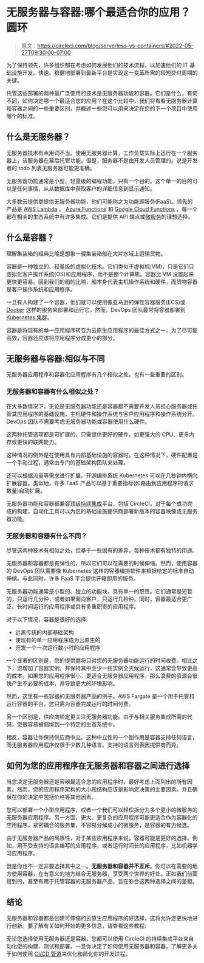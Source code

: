 # 无服务器与容器:哪个最适合你的应用？圆环

> 原文：<https://circleci.com/blog/serverless-vs-containers/#2022-05-27T09:30:00-07:00>

为了保持领先，许多组织都在考虑如何发展他们的技术流程，以加速他们的 IT 基础设施开发。快速、稳健地部署到最新平台是实现这一变革所需的较短交付周期的关键。

托管这些部署的两种最广泛使用的技术是无服务器功能和容器。它们是什么，有何不同，如何决定哪一个最适合您的应用？在这个比较中，我们将看看无服务器计算和容器之间的一些重要区别，并概述一些您可以用来决定在您的下一个项目中使用哪个的标准。

## 什么是无服务器？

无服务器技术有点用词不当。使用无服务器计算，工作负载实际上运行在一个服务器上，该服务器在幕后托管功能。但是，服务器不是由开发人员管理的。说是开发者的 todo 列表无服务器可能更准确。

无服务器功能通常是小型、轻量级的编程功能，只有一个目的。这个单一的目的可以是任何事情，从从数据库中获取客户的详细信息到显示通知。

大多数云提供商提供无服务器功能，他们可能称之为功能即服务(FaaS)。领先的产品是 [AWS Lambda](https://aws.amazon.com/lambda/) 、 [Azure Functions](https://azure.microsoft.com/en-us/services/functions/) 和 [Google Cloud Functions](https://cloud.google.com/functions) ，每一个都在相关的生态系统中有许多集成。它们是提供 API 端点或[微服务](https://circleci.com/blog/soa-vs-microservices/)的理想选择。

## 什么是容器？

理解集装箱的经典比喻是想象一艘集装箱船在大片水域上运输货物。

容器是一种独立的、轻量级的虚拟化技术。它们类似于虚拟机(VM)，只是它们只虚拟化客户操作系统(OS)和应用程序，而不是整个计算机。容器比 VM 设置起来更快更容易。回到我们的船的比喻，船本身代表主机操作系统和硬件，而货物容器是客户操作系统和应用程序。

一旦有人构建了一个容器，他们就可以使用像亚马逊的弹性容器服务(ECS)或 [Docker](https://circleci.com/docker/) 这样的服务来部署和运行它。然而，DevOps 团队最常将容器部署到 [Kubernetes 集群](https://circleci.com/integrations/kubernetes/)。

容器是将现有的单一应用程序转变为云原生应用程序的最佳方式之一。为了尽可能高效，容器还应该将应用程序分成更小的部分。

## 无服务器与容器:相似与不同

无服务器应用程序和容器化应用程序有几个相似之处。也有一些重要的区别。

### 无服务器和容器有什么相似之处？

在大多数情况下，无论是无服务器功能还是容器都不需要开发人员担心服务器或托管其应用程序的基础设施。主机硬件和操作系统与客户应用程序和操作系统分开。DevOps 团队不需要考虑无服务器功能或容器使用什么硬件。

这两种托管选项都是可扩展的，只需提供更好的硬件，如更强大的 CPU、更多内存或更快的联网能力。

这种情况的例外是在使用具有内部基础设施的容器时。在这种情况下，硬件配置是一个手动过程，通常由专门的基础架构团队来处理。

还可以根据流量等需求进行扩展。开源编排系统 Kubernetes 可以在几秒钟内横向扩展容器。类似地，许多 FaaS 产品可以基于重要指标(如路由到应用程序的请求数量)自动扩展。

无服务器功能和容器都兼容顶级[持续集成](https://circleci.com/continuous-integration/)平台，包括 CircleCI。对于每个成功完成的构建，自动化工具可以为您的基础设施提供商部署新版本的容器映像或无服务器功能。

### 无服务器和容器有什么不同？

尽管这两种技术有相似之处，但基于一些固有的差异，每种技术都有独特的用途。

无服务器和容器都是有弹性的，所以它们可以在需要的时候伸缩。然而，使用容器的 DevOps 团队需要像 Kubernetes 这样的容器编排软件来根据给定的标准自动伸缩。与此同时，许多 FaaS 平台提供开箱即用的服务。

无服务器功能通常是小型的、独立的功能块，具有单一的职责。它们通常是短暂的，只运行几分钟，或者如果面向客户，只运行几秒钟。同时，容器最适合更广泛、长时间运行的应用程序或具有多重职责的应用程序。

对于以下情况，容器是很好的选择:

*   远离传统的内部基础架构
*   使现有的单一应用程序成为云原生的
*   开发一个一次运行数小时的应用程序

一个显著的区别是，您的提供商将只对您的无服务器功能运行的时间收费。相比之下，您增加了容器实例，并保持其中至少一些实例全天候运行，这通常会导致更高的成本。如果您的应用程序很小，更适合无服务器应用程序，那么浪费的资源会很快产生不必要的成本，并导致更大的环境影响。

然而，这里有一些容器的无服务器产品的例子。AWS Fargate 是一个用于托管和运行容器的平台，您只需为容器完成运行的时间付费。

另一个区别是，供应商锁定更关注无服务器功能。由于与相关服务集成所需的代码，您很容易被捆绑到一个特定的生态系统中。

相反，容器让你保持供应商中立。这种中立性的一个副作用是容器支持任何语言，而无服务器应用程序仅限于少数几种语言。支持的语言列表因提供商而异。

## 如何为您的应用程序在无服务器和容器之间进行选择

当您决定无服务器还是容器最适合您的应用程序时，最好考虑上面列出的所有因素。然而，您的应用程序架构的大小和结构应该是影响您决策的主要因素。并且确保在你的决定中包括价格等其他因素。

您可以部署一个小型应用程序，或者一个我们可以轻松拆分为多个更小的微服务的无服务器应用程序。另一方面，更大、更复杂的应用程序可能更适合作为容器化的应用程序。紧密耦合的服务集，不容易分解成小的微服务，是容器的有力候选。

由于无服务器产品的局限性，对于某些应用程序来说，容器可能是更好的选择。例如，用不受支持的语言编写的应用程序，或者运行时间长的应用程序，比如机器学习应用程序。

但是你也不一定非要选择其中之一。**无服务器和容器并不互斥**。你可以在需要的地方使用容器，在有意义的地方结合无服务器，享受两个世界的好处。正如我们前面提到的，甚至有用于托管容器的无服务器产品，旨在弥合这两种选择之间的差距。

## 结论

无服务器和容器都是创建可伸缩的云原生应用程序的好选择，这将允许您更快地进行创新。要了解有关如何开始的更多信息，请查看这些教程:

无论您选择使用无服务器还是容器，您都可以使用 CircleCI 的持续集成平台来自动化您的构建、测试和部署。一旦你决定了如何使用无服务器和容器，了解更多关于如何使用 [CI/CD 管道](https://circleci.com/blog/what-is-a-ci-cd-pipeline/)来优化和简化你的开发过程。